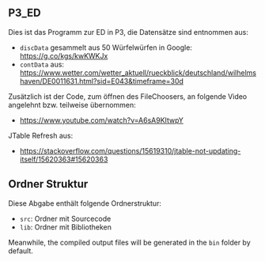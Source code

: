 ## P3_ED

Dies ist das Programm zur ED in P3, die Datensätze sind entnommen aus:
- `discData` gesammelt aus 50 Würfelwürfen in Google: https://g.co/kgs/kwKWKJx
- `contData` aus: https://www.wetter.com/wetter_aktuell/rueckblick/deutschland/wilhelmshaven/DE0011631.html?sid=E043&timeframe=30d

Zusätzlich ist der Code, zum öffnen des FileChoosers, an folgende Video angelehnt bzw. teilweise übernommen:
- https://www.youtube.com/watch?v=A6sA9KItwpY

JTable Refresh aus:
- https://stackoverflow.com/questions/15619310/jtable-not-updating-itself/15620363#15620363

## Ordner Struktur

Diese Abgabe enthält folgende Ordnerstruktur:

- `src`: Ordner mit Sourcecode
- `lib`: Ordner mit Bibliotheken

Meanwhile, the compiled output files will be generated in the `bin` folder by default.
